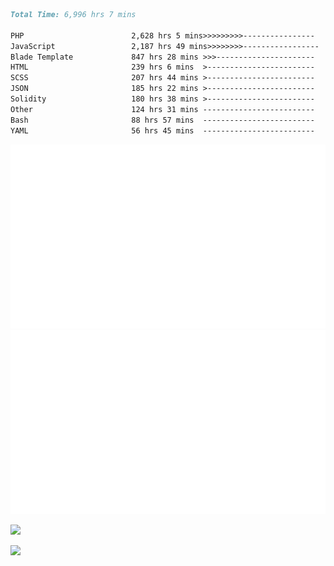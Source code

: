 <!--START_SECTION:waka-->

```markdown
Total Time: 6,996 hrs 7 mins

PHP                        2,628 hrs 5 mins>>>>>>>>>----------------   36.91 %
JavaScript                 2,187 hrs 49 mins>>>>>>>>-----------------   30.73 %
Blade Template             847 hrs 28 mins >>>----------------------   11.90 %
HTML                       239 hrs 6 mins  >------------------------   03.36 %
SCSS                       207 hrs 44 mins >------------------------   02.92 %
JSON                       185 hrs 22 mins >------------------------   02.60 %
Solidity                   180 hrs 38 mins >------------------------   02.54 %
Other                      124 hrs 31 mins -------------------------   01.75 %
Bash                       88 hrs 57 mins  -------------------------   01.25 %
YAML                       56 hrs 45 mins  -------------------------   00.80 %
```

<!--END_SECTION:waka-->

![](https://raw.githubusercontent.com/DrMaxis/github-stats-transparent/output/generated/overview.svg)
![](https://raw.githubusercontent.com/DrMaxis/github-stats-transparent/output/generated/languages.svg)

![](https://git-readme-stats-drmaxis-projects.vercel.app/api?username=drmaxis&show_icons=true&theme=outrun&count_private=true&show=reviews,discussions_started,discussions_answered,prs_merged,prs_merged_percentage&custom_title=2024%20Github%20Rank)
 
<a href="https://count.getloli.com/"><img src="https://count.getloli.com/get/@:maxis-the-alchemist?theme=rule34"></a>
<!-- https://count.getloli.com/get/@alchemist?theme=rule34 -->
<br>
